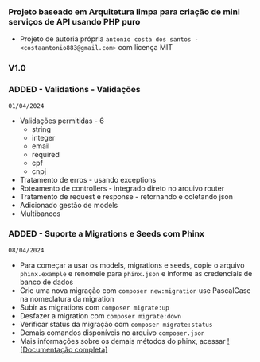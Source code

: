 ### Projeto baseado em Arquitetura limpa para criação de mini serviços de API usando PHP puro

- Projeto de autoria própria `antonio costa dos santos - <costaantonio883@gmail.com>` com licença MIT

### V1.0

### ADDED - Validations - Validações
`01/04/2024`
* Validações permitidas - 6
    * string
    * integer
    * email
    * required
    * cpf
    * cnpj
* Tratamento de erros - usando exceptions
* Roteamento de controllers - integrado direto no arquivo router
* Tratamento de request e response - retornando e coletando json
* Adicionado gestão de models 
* Multibancos

### ADDED - Suporte a Migrations e Seeds com Phinx
`08/04/2024`
* Para começar a usar os models, migrations e seeds, copie o arquivo `phinx.example` e renomeie para `phinx.json` e informe as credenciais de banco de dados
* Crie uma nova migração com `composer new:migration` use PascalCase na nomeclatura da migration
* Subir as migrations com `composer migrate:up`
* Desfazer a migration com `composer migrate:down`
* Verificar status da migração com `composer migrate:status`
* Demais comandos disponíveis no arquivo `composer.json`
* Mais informações sobre os demais métodos do phinx, acessar [![Documentação completa]](https://book.cakephp.org/phinx/0/en/contents.html)